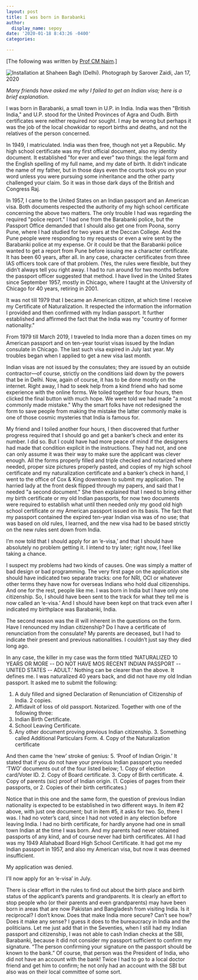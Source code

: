 ```yaml
---
layout: post
title: I was born in Barabanki
author:
  display_name: sepoy
date: '2020-01-18 8:43:26 -0400'
categories:

---
```

[The following was written by [Prof CM Naim](https://cmnaim.com/biography-cv/).]

![Installation at Shaheen Bagh (Delhi). Photograph by Sarover Zaidi, Jan 17, 2020]({{site.baseurl}}/img/uploads/2020/barabankipost.jpeg)

*Many friends have asked me why I failed to get an Indian visa; here is a brief explanation.*

I was born in Barabanki, a small town in U.P. in India. India was then "British India," and U.P. stood for the United Provinces of Agra and Oudh. Birth certificates were neither required nor sought. I may be wrong but perhaps it was the job of the local chowkidar to report births and deaths, and not the relatives of the person concerned.

In 1949, I matriculated. India was then free, though not yet a Republic. My high school certificate was my first official document, also my identity document. It established "for ever and ever" two things: the legal form and the English spelling of my full name, and my date of birth. It didn’t indicate the name of my father, but in those days even the courts took you on your word unless you were pursuing some inheritance and the other party challenged your claim. So it was in those dark days of the British and Congress Raj.

In 1957, I came to the United States on an Indian passport and an American visa. Both documents respected the authority of my high school certificate concerning the above two matters. The only trouble I had was regarding the required "police report." I had one from the Barabanki police, but the Passport Office demanded that I should also get one from Poona, sorry Pune, where I had studied for two years at the Deccan College. And the Pune people were responding to my requests or even a wire sent by the Barabanki police at my expense. Or it could be that the Barabanki police wanted to get a report from Pune before issuing me a character certificate. It has been 60 years, after all. In any case, character certificates from three IAS officers took care of that problem. (Yes, the rules were flexible, but they didn’t always tell you right away. I had to run around for two months before the passport officer suggested that method.
I have lived in the United States since September 1957, mostly in Chicago, where I taught at the University of Chicago for 40 years, retiring in 2001.

It was not till 1979 that I became an American citizen, at which time I receive my Certificate of Naturalization. It respected the information the information I provided and then confirmed with my Indian passport. It further established and affirmed the fact that the India was my "country of former nationality."

From 1979 till March 2019, I traveled to India more than a dozen times on my American passport and on ten-year tourist visas issued by the Indian consulate in Chicago. The last such visa expired in July last year. My troubles began when I applied to get a new visa last month.

Indian visas are not issued by the consulates; they are issued by an outside contractor—of course, strictly on the conditions laid down by the powers that be in Delhi. Now, again of course, it has to be done mostly on the internet. Right away, I had to seek help from a kind friend who had some experience with the online forms. We toiled together for four hours, then clicked the final button with much hope. We were told we had made "a most commonly made mistake." Why the smart folks have not redesigned the form to save people from making the mistake the latter commonly make is one of those cosmic mysteries that India is famous for.

My friend and I toiled another four hours, I then discovered that further progress required that I should go and get a banker’s check and enter its number. I did so. But I could have had more peace of mind if the designers had made that condition explicit in the instructions. They had not, and one can only assume it was their way to make sure the applicant was clever enough. All the forms properly filled and triple checked and notarized where needed, proper size pictures properly pasted, and copies of my high school certificate and my naturalization certificate and a banker’s check in hand, I went to the office of Cox & King downtown to submit my application. The harried lady at the front desk flipped through my papers, and said that I needed "a second document." She then explained that I need to bring either my birth certificate or my old Indian passports, for now two documents were required to establish what until then needed only my good old high school certificate or my American passport issued on its basis. The fact that my passport contained the expired ten-year Indian visa was of no use; that was based on old rules, I learned, and the new visa had to be based strictly on the new rules sent down from India.

I’m now told that I should apply for an ‘e-visa,’ and that I should have absolutely no problem getting it. I intend to try later; right now, I feel like taking a chance.

I suspect my problems had two kinds of causes. One was simply a matter of bad design or bad programming. The very first page on the application site should have indicated two separate tracks: one for NRI, OCI or whatever other terms they have now for overseas Indians who hold dual citizenships. And one for the rest, people like me. I was born in India but I have only one citizenship. So, I should have been sent to the track for what they tell me is now called an ‘e-visa.’ And I should have been kept on that track even after I indicated my birthplace was Barabanki, India.

The second reason was the ill will inherent in the questions on the form. Have I renounced my Indian citizenship? Do I have a certificate of renunciation from the consulate? My parents are deceased, but I had to indicate their present and previous nationalities. I couldn’t just say they died long ago.

In any case, the killer in my case was the form titled ‘NATURALIZED 10 YEARS OR MORE -- DO NOT HAVE MOS RECENT INDIAN PASSPORT -- UNITED STATES -- ADULT.’ Nothing can be clearer than the above. It defines me. I was naturalized 40 years back, and did not have my old Indian passport. It asked me to submit the following:

1. A duly filled and signed Declaration of Renunciation of Citizenship of India. 2 copies.
2. Affidavit of loss of old passport. Notarized. Together with one of the following three:
1. Indian Birth Certificate.
2. School Leaving Certificate.
3. Any other document proving previous Indian citizenship.
      3. Something called Additional Particulars Form.
      4. Copy of the Naturalization certificate

And then came the ‘new’ stroke of genius:
     5. ‘Proof of Indian Origin.’ It stated that if you do not have your previous Indian passport you needed ‘TWO’ documents out of the four listed below;
	1. Copy of election card/Voter ID.
	2. Copy of Board certificate.
	3. Copy of Birth certificate.
  4. Copy of parents (sic) proof of Indian origin.  (1. Copies of pages from their passports, or 2. Copies of their birth certificates.)

Notice that in this one and the same form, the question of previous Indian nationality is expected to be established in two different ways. In item #2 above, with just one document; but in item #5, it asks for two. So, there I was. I had no voter’s card, since I had not voted in any election before leaving India. I had no birth certificate, for hardly anyone had one in small town Indian at the time I was born. And my parents had never obtained passports of any kind, and of course never had birth certificates. All I had was my 1949 Allahabad Board High School Certificate. It had got me my Indian passport in 1957, and also my American visa, but now it was deemed insufficient.  

My application was denied.

I’ll now apply for an ‘e-visa’ in July.

There is clear effort in the rules to find out about the birth place and birth status of the applicant’s parents and grandparents. It is clearly an effort to stop people who (or their parents and even grandparents) may have been born in areas that are now Pakistan and Bangladesh from visiting India. Is it reciprocal? I don’t know. Does that make India more secure? Can’t see how? Does it make any sense? I guess it does to the bureaucracy in India and the politicians. Let me just add that in the Seventies, when I still had my Indian passport and citizenship, I was not able to cash Indian checks at the SBI, Barabanki, because it did not consider my passport sufficient to confirm my signature. “The person confirming your signature on the passport should be known to the bank.” Of course, that person was the President of India, who did not have an account with the bank! Twice I had to go to a local doctor friend and get him to confirm; he not only had an account with the SBI but also was on their local committee of some sort.
